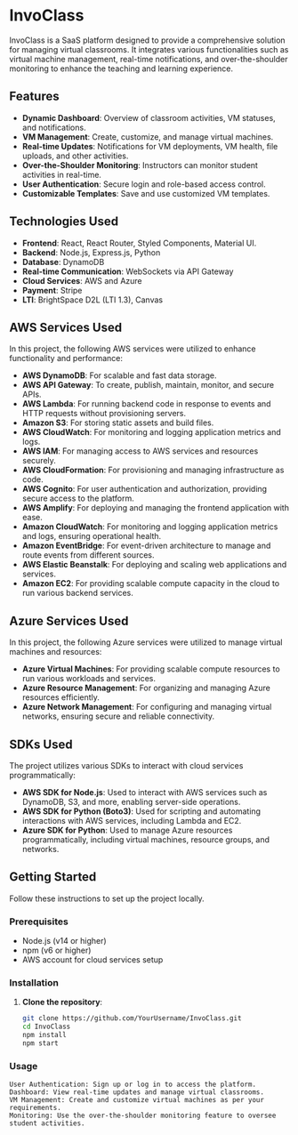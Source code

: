 # InvoClass

InvoClass is a SaaS platform designed to provide a comprehensive solution for managing virtual classrooms. It integrates various functionalities such as virtual machine management, real-time notifications, and over-the-shoulder monitoring to enhance the teaching and learning experience.

## Features

- **Dynamic Dashboard**: Overview of classroom activities, VM statuses, and notifications.
- **VM Management**: Create, customize, and manage virtual machines.
- **Real-time Updates**: Notifications for VM deployments, VM health, file uploads, and other activities.
- **Over-the-Shoulder Monitoring**: Instructors can monitor student activities in real-time.
- **User Authentication**: Secure login and role-based access control.
- **Customizable Templates**: Save and use customized VM templates.

## Technologies Used

- **Frontend**: React, React Router, Styled Components, Material UI.
- **Backend**: Node.js, Express.js, Python
- **Database**: DynamoDB
- **Real-time Communication**: WebSockets via API Gateway
- **Cloud Services**: AWS and Azure
- **Payment**: Stripe
- **LTI**: BrightSpace D2L (LTI 1.3), Canvas

## AWS Services Used

In this project, the following AWS services were utilized to enhance functionality and performance:

- **AWS DynamoDB**: For scalable and fast data storage.
- **AWS API Gateway**: To create, publish, maintain, monitor, and secure APIs.
- **AWS Lambda**: For running backend code in response to events and HTTP requests without provisioning servers.
- **Amazon S3**: For storing static assets and build files.
- **AWS CloudWatch**: For monitoring and logging application metrics and logs.
- **AWS IAM**: For managing access to AWS services and resources securely.
- **AWS CloudFormation**: For provisioning and managing infrastructure as code.
- **AWS Cognito**: For user authentication and authorization, providing secure access to the platform.
- **AWS Amplify**: For deploying and managing the frontend application with ease.
- **Amazon CloudWatch**: For monitoring and logging application metrics and logs, ensuring operational health.
- **Amazon EventBridge**: For event-driven architecture to manage and route events from different sources.
- **AWS Elastic Beanstalk**: For deploying and scaling web applications and services.
- **Amazon EC2**: For providing scalable compute capacity in the cloud to run various backend services.

## Azure Services Used

In this project, the following Azure services were utilized to manage virtual machines and resources:

- **Azure Virtual Machines**: For providing scalable compute resources to run various workloads and services.
- **Azure Resource Management**: For organizing and managing Azure resources efficiently.
- **Azure Network Management**: For configuring and managing virtual networks, ensuring secure and reliable connectivity.

## SDKs Used

The project utilizes various SDKs to interact with cloud services programmatically:

- **AWS SDK for Node.js**: Used to interact with AWS services such as DynamoDB, S3, and more, enabling server-side operations.
- **AWS SDK for Python (Boto3)**: Used for scripting and automating interactions with AWS services, including Lambda and EC2.
- **Azure SDK for Python**: Used to manage Azure resources programmatically, including virtual machines, resource groups, and networks.
  
## Getting Started

Follow these instructions to set up the project locally.

### Prerequisites

- Node.js (v14 or higher)
- npm (v6 or higher)
- AWS account for cloud services setup

### Installation

1. **Clone the repository**:
   ```bash
   git clone https://github.com/YourUsername/InvoClass.git
   cd InvoClass
   npm install
   npm start

### Usage

    User Authentication: Sign up or log in to access the platform.
    Dashboard: View real-time updates and manage virtual classrooms.
    VM Management: Create and customize virtual machines as per your requirements.
    Monitoring: Use the over-the-shoulder monitoring feature to oversee student activities.

